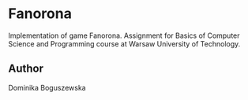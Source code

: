 # Fanorona

Implementation of game Fanorona. Assignment for Basics of Computer Science and Programming course at Warsaw University of Technology.

## Author

Dominika Boguszewska
